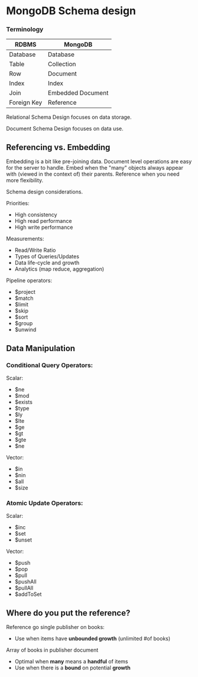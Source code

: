 # MongoDB Schema design


### Terminology

RDBMS       | MongoDB
------------|---
Database    | Database
Table       | Collection
Row         | Document
Index       | Index
Join        | Embedded Document
Foreign Key | Reference

Relational Schema Design focuses on data storage.

Document Schema Design focuses on data use.

## Referencing vs. Embedding

Embedding is a bit like pre-joining data. Document level operations are easy for the server to handle. Embed when the "many" objects always appear with (viewed in the context of) their parents. Reference when you need more flexibility.

Schema design considerations.

Priorities:

* High consistency
* High read performance
* High write performance

Measurements:

* Read/Write Ratio
* Types of Queries/Updates
* Data life-cycle and growth
* Analytics (map reduce, aggregation)

Pipeline operators:

* $project
* $match
* $limit
* $skip
* $sort
* $group
* $unwind

## Data Manipulation

### Conditional Query Operators:

Scalar:

* $ne
* $mod
* $exists
* $type
* $ly
* $lte
* $ge
* $gt
* $gte
* $ne

Vector:

* $in
* $nin
* $all
* $size

### Atomic Update Operators:

Scalar:

* $inc
* $set
* $unset

Vector:

* $push
* $pop
* $pull
* $pushAll
* $pullAll
* $addToSet

## Where do you put the reference?

Reference go single publisher on books:

* Use when items have **unbounded growth** (unlimited #of books)

Array of books in publisher document

* Optimal when **many** means a **handful** of items
* Use when there is a **bound** on potential **growth**